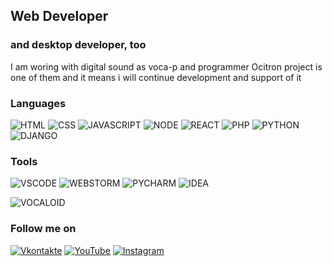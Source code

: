 ## Web Developer
### and desktop developer, too
I am woring with digital sound as voca-p and programmer
Ocitron project is one of them and it means i will continue development and support of it

### Languages

![HTML](https://img.shields.io/badge/-html-090909?style=for-the-badge&logo=html5&logoColor=E34F26)
![CSS](https://img.shields.io/badge/-css-090909?style=for-the-badge&logo=css3&logoColor=3850AE)
![JAVASCRIPT](https://img.shields.io/badge/-javascript-909090?style=for-the-badge&logo=javascript&logoColor=F7DF1E)
![NODE](https://img.shields.io/badge/-node.js-090909?style=for-the-badge&logo=nodedotjs&logoColor=F7DF1E)
![REACT](https://img.shields.io/badge/-react-090909?style=for-the-badge&logo=react)
![PHP](https://img.shields.io/badge/-php-090909?style=for-the-badge&logo=php&logoColor=666885)
![PYTHON](https://img.shields.io/badge/-python-909090?style=for-the-badge&logo=python&logoColor=3776AB)
![DJANGO](https://img.shields.io/badge/-django-090909?style=for-the-badge&logo=django&logoColor=F5F5F5)

### Tools

![VSCODE](https://img.shields.io/badge/-VSCODE-090909?style=for-the-badge&logo=visualstudiocode)
![WEBSTORM](https://img.shields.io/badge/-webstorm-090909?style=for-the-badge&logo=webstorm)
![PYCHARM](https://img.shields.io/badge/-pycharm-090909?style=for-the-badge&logo=pycharm)
![IDEA](https://img.shields.io/badge/-intellij-090909?style=for-the-badge&logo=intellijidea)

![VOCALOID](https://img.shields.io/badge/-vocaloid-090909?style=for-the-badge&logo=yamahacorporation)

<!-- # Stats -->
<!-- ![My Activity On Github](https://github-readme-stats.vercel.app/api?username=nekitExclyusiw&show_icons=true&theme=merko&count_private=true) -->
<!-- ![Top Langs](https://github-readme-stats.vercel.app/api/top-langs/?username=nekitExclyusiw&langs_count=5) -->
<!--  -->
### Follow me on

[![Vkontakte](https://img.shields.io/badge/-Vk-090909?style=for-the-badge&logo=Vk&logoColor=4F7DB3)](https://vk.com/kabarma)
[![YouTube](https://img.shields.io/badge/-YouTube-090909?style=for-the-badge&logo=youtube&logoColor=FF0000)](https://www.youtube.com/channel/UCtMAGrjxTdYOeMBi5HIUjsA)
[![Instagram](https://img.shields.io/badge/-Instagram-090909?style=for-the-badge&logo=instagram&logoColor=E1306C)](https://www.instagram.com/kabarma_official)

<!-- YOUTUBE:START -->
<!-- YOUTUBE:END -->
